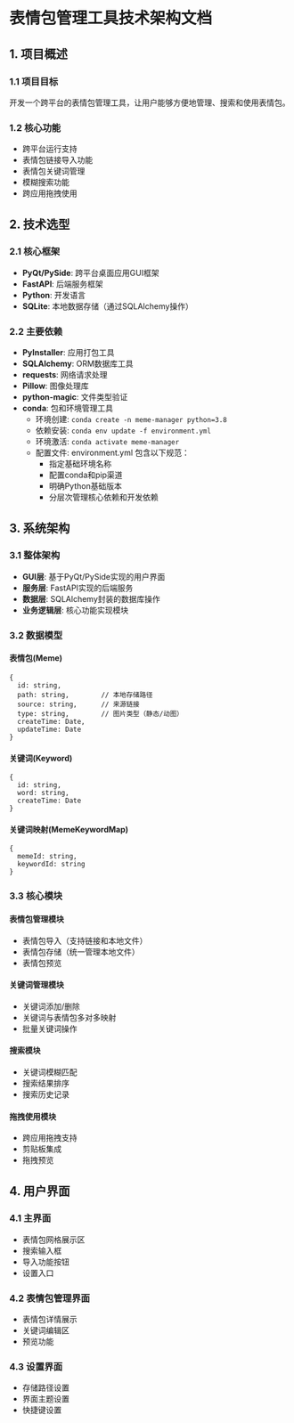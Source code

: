 # 表情包管理工具技术架构文档

## 1. 项目概述

### 1.1 项目目标
开发一个跨平台的表情包管理工具，让用户能够方便地管理、搜索和使用表情包。

### 1.2 核心功能
- 跨平台运行支持
- 表情包链接导入功能
- 表情包关键词管理
- 模糊搜索功能
- 跨应用拖拽使用

## 2. 技术选型

### 2.1 核心框架
- **PyQt/PySide**: 跨平台桌面应用GUI框架
- **FastAPI**: 后端服务框架
- **Python**: 开发语言
- **SQLite**: 本地数据存储（通过SQLAlchemy操作）

### 2.2 主要依赖
- **PyInstaller**: 应用打包工具
- **SQLAlchemy**: ORM数据库工具
- **requests**: 网络请求处理
- **Pillow**: 图像处理库
- **python-magic**: 文件类型验证
- **conda**: 包和环境管理工具
  - 环境创建: `conda create -n meme-manager python=3.8`
  - 依赖安装: `conda env update -f environment.yml`
  - 环境激活: `conda activate meme-manager`
  - 配置文件: environment.yml 包含以下规范：
    - 指定基础环境名称
    - 配置conda和pip渠道
    - 明确Python基础版本
    - 分层次管理核心依赖和开发依赖

## 3. 系统架构

### 3.1 整体架构
- **GUI层**: 基于PyQt/PySide实现的用户界面
- **服务层**: FastAPI实现的后端服务
- **数据层**: SQLAlchemy封装的数据库操作
- **业务逻辑层**: 核心功能实现模块

### 3.2 数据模型

#### 表情包(Meme)
```
{
  id: string,
  path: string,        // 本地存储路径
  source: string,      // 来源链接
  type: string,        // 图片类型（静态/动图）
  createTime: Date,
  updateTime: Date
}
```

#### 关键词(Keyword)
```
{
  id: string,
  word: string,
  createTime: Date
}
```

#### 关键词映射(MemeKeywordMap)
```
{
  memeId: string,
  keywordId: string
}
```

### 3.3 核心模块

#### 表情包管理模块
- 表情包导入（支持链接和本地文件）
- 表情包存储（统一管理本地文件）
- 表情包预览

#### 关键词管理模块
- 关键词添加/删除
- 关键词与表情包多对多映射
- 批量关键词操作

#### 搜索模块
- 关键词模糊匹配
- 搜索结果排序
- 搜索历史记录

#### 拖拽使用模块
- 跨应用拖拽支持
- 剪贴板集成
- 拖拽预览

## 4. 用户界面

### 4.1 主界面
- 表情包网格展示区
- 搜索输入框
- 导入功能按钮
- 设置入口

### 4.2 表情包管理界面
- 表情包详情展示
- 关键词编辑区
- 预览功能

### 4.3 设置界面
- 存储路径设置
- 界面主题设置
- 快捷键设置